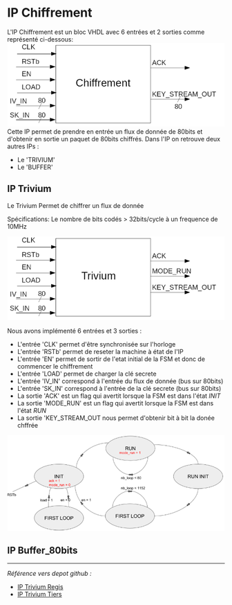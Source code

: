 # IP Chiffrement

L'IP Chiffrement est un bloc VHDL avec 6 entrées et 2 sorties comme représenté ci-dessous:
![IP Chiffrement](presentation/Chiffrement.png "IP Chiffrement")
Cette IP permet de prendre en entrée un flux de donnée de 80bits et d'obtenir en sortie un paquet de 80bits chiffrés.
Dans l'IP on retrouve deux autres IPs :
- Le 'TRIVIUM'
- Le 'BUFFER' 

## IP Trivium

Le Trivium Permet de chiffrer un flux de donnée

Spécifications:
Le nombre de bits codés > 32bits/cycle à un frequence de 10MHz

![Trivium](presentation/Trivium.png "Trivium")

Nous avons implémenté 6 entrées et 3 sorties :
- L'entrée 'CLK' permet d'être synchronisée sur l'horloge
- L'entrée 'RSTb' permet de reseter la machine à état de l'IP
- L'entrée 'EN' permet de sortir de l'etat initial de la FSM et donc de commencer le chiffrement
- L'entrée 'LOAD' permet de charger la clé secrete
- L'entrée 'IV_IN' correspond à l'entrée du flux de donnée (bus sur 80bits)
- L'entrée 'SK_IN' correspond à l'entrée de la clé secrete (bus sur 80bits)
- La sortie 'ACK' est un flag qui avertit lorsque la FSM est dans l'état *INIT*
- La sortie 'MODE_RUN' est un flag qui avertit lorsque la FSM est dans l'état *RUN*
- La sortie 'KEY_STREAM_OUT nous permet d'obtenir bit à bit la donée chffrée

![FSM Trivium](presentation/Trivium_FSM.png "FSM Trivium")


## IP Buffer_80bits

____________________________
*Référence vers depot github :*

- [IP Trivium Regis](https://github.com/inmcm/HDL_Ciphers/blob/master/Trivium)
- [IP Trivium Tiers](https://github.com/yahniukov/Trivium_FPGA)

